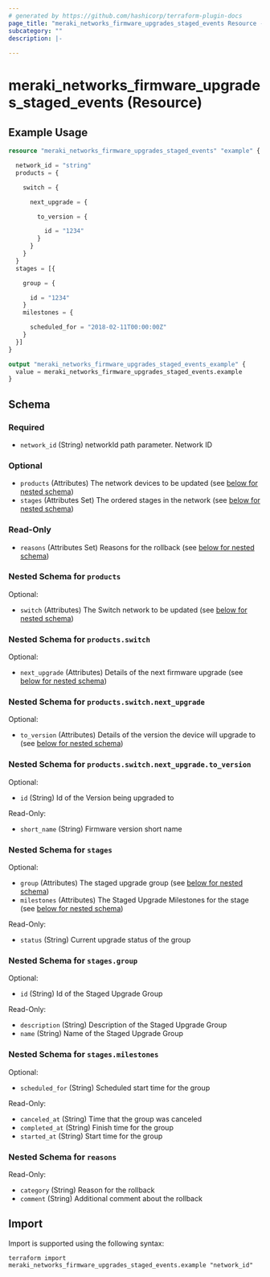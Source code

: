 ```yaml
---
# generated by https://github.com/hashicorp/terraform-plugin-docs
page_title: "meraki_networks_firmware_upgrades_staged_events Resource - terraform-provider-meraki"
subcategory: ""
description: |-
  
---
```


# meraki_networks_firmware_upgrades_staged_events (Resource)



## Example Usage

```terraform
resource "meraki_networks_firmware_upgrades_staged_events" "example" {

  network_id = "string"
  products = {

    switch = {

      next_upgrade = {

        to_version = {

          id = "1234"
        }
      }
    }
  }
  stages = [{

    group = {

      id = "1234"
    }
    milestones = {

      scheduled_for = "2018-02-11T00:00:00Z"
    }
  }]
}

output "meraki_networks_firmware_upgrades_staged_events_example" {
  value = meraki_networks_firmware_upgrades_staged_events.example
}
```

<!-- schema generated by tfplugindocs -->
## Schema

### Required

- `network_id` (String) networkId path parameter. Network ID

### Optional

- `products` (Attributes) The network devices to be updated (see [below for nested schema](#nestedatt--products))
- `stages` (Attributes Set) The ordered stages in the network (see [below for nested schema](#nestedatt--stages))

### Read-Only

- `reasons` (Attributes Set) Reasons for the rollback (see [below for nested schema](#nestedatt--reasons))

<a id="nestedatt--products"></a>
### Nested Schema for `products`

Optional:

- `switch` (Attributes) The Switch network to be updated (see [below for nested schema](#nestedatt--products--switch))

<a id="nestedatt--products--switch"></a>
### Nested Schema for `products.switch`

Optional:

- `next_upgrade` (Attributes) Details of the next firmware upgrade (see [below for nested schema](#nestedatt--products--switch--next_upgrade))

<a id="nestedatt--products--switch--next_upgrade"></a>
### Nested Schema for `products.switch.next_upgrade`

Optional:

- `to_version` (Attributes) Details of the version the device will upgrade to (see [below for nested schema](#nestedatt--products--switch--next_upgrade--to_version))

<a id="nestedatt--products--switch--next_upgrade--to_version"></a>
### Nested Schema for `products.switch.next_upgrade.to_version`

Optional:

- `id` (String) Id of the Version being upgraded to

Read-Only:

- `short_name` (String) Firmware version short name





<a id="nestedatt--stages"></a>
### Nested Schema for `stages`

Optional:

- `group` (Attributes) The staged upgrade group (see [below for nested schema](#nestedatt--stages--group))
- `milestones` (Attributes) The Staged Upgrade Milestones for the stage (see [below for nested schema](#nestedatt--stages--milestones))

Read-Only:

- `status` (String) Current upgrade status of the group

<a id="nestedatt--stages--group"></a>
### Nested Schema for `stages.group`

Optional:

- `id` (String) Id of the Staged Upgrade Group

Read-Only:

- `description` (String) Description of the Staged Upgrade Group
- `name` (String) Name of the Staged Upgrade Group


<a id="nestedatt--stages--milestones"></a>
### Nested Schema for `stages.milestones`

Optional:

- `scheduled_for` (String) Scheduled start time for the group

Read-Only:

- `canceled_at` (String) Time that the group was canceled
- `completed_at` (String) Finish time for the group
- `started_at` (String) Start time for the group



<a id="nestedatt--reasons"></a>
### Nested Schema for `reasons`

Read-Only:

- `category` (String) Reason for the rollback
- `comment` (String) Additional comment about the rollback

## Import

Import is supported using the following syntax:

```shell
terraform import meraki_networks_firmware_upgrades_staged_events.example "network_id"
```
